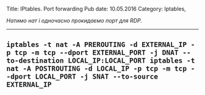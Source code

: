 Title: IPtables. Port forwarding
Pub date: 10.05.2016
Category: Iptables, 

_Натимо нат і одночасно прокидаємо порт для RDP._

-----
`iptables -t nat -A PREROUTING -d EXTERNAL_IP -p tcp -m tcp --dport EXTERNAL_PORT -j DNAT --to-destination LOCAL_IP:LOCAL_PORT
iptables -t nat -A POSTROUTING -d LOCAL_IP -p tcp -m tcp --dport LOCAL_PORT -j SNAT --to-source EXTERNAL_IP`
-----